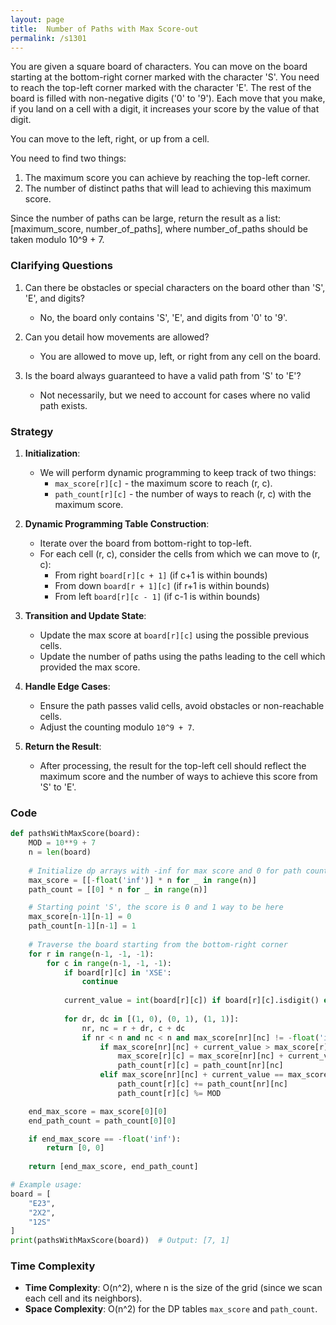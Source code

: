 ```yaml
---
layout: page
title:  Number of Paths with Max Score-out
permalink: /s1301
---
```


You are given a square board of characters. You can move on the board starting at the bottom-right corner marked with the character 'S'. You need to reach the top-left corner marked with the character 'E'. The rest of the board is filled with non-negative digits ('0' to '9'). Each move that you make, if you land on a cell with a digit, it increases your score by the value of that digit.

You can move to the left, right, or up from a cell.

You need to find two things:

1. The maximum score you can achieve by reaching the top-left corner.
2. The number of distinct paths that will lead to achieving this maximum score.

Since the number of paths can be large, return the result as a list: [maximum_score, number_of_paths], where number_of_paths should be taken modulo 10^9 + 7.

### Clarifying Questions

1. Can there be obstacles or special characters on the board other than 'S', 'E', and digits?
   - No, the board only contains 'S', 'E', and digits from '0' to '9'.

2. Can you detail how movements are allowed?
   - You are allowed to move up, left, or right from any cell on the board.

3. Is the board always guaranteed to have a valid path from 'S' to 'E'?
   - Not necessarily, but we need to account for cases where no valid path exists.

### Strategy

1. **Initialization**:
   - We will perform dynamic programming to keep track of two things:
     - `max_score[r][c]` - the maximum score to reach (r, c).
     - `path_count[r][c]` - the number of ways to reach (r, c) with the maximum score.

2. **Dynamic Programming Table Construction**:
   - Iterate over the board from bottom-right to top-left.
   - For each cell (r, c), consider the cells from which we can move to (r, c):
     - From right `board[r][c + 1]` (if c+1 is within bounds)
     - From down `board[r + 1][c]` (if r+1 is within bounds)
     - From left `board[r][c - 1]` (if c-1 is within bounds)

3. **Transition and Update State**:
   - Update the max score at `board[r][c]` using the possible previous cells.
   - Update the number of paths using the paths leading to the cell which provided the max score.

4. **Handle Edge Cases**:
   - Ensure the path passes valid cells, avoid obstacles or non-reachable cells.
   - Adjust the counting modulo `10^9 + 7`.

5. **Return the Result**:
   - After processing, the result for the top-left cell should reflect the maximum score and the number of ways to achieve this score from 'S' to 'E'.

### Code

```python
def pathsWithMaxScore(board):
    MOD = 10**9 + 7
    n = len(board)
    
    # Initialize dp arrays with -inf for max score and 0 for path count
    max_score = [[-float('inf')] * n for _ in range(n)]
    path_count = [[0] * n for _ in range(n)]

    # Starting point 'S', the score is 0 and 1 way to be here
    max_score[n-1][n-1] = 0
    path_count[n-1][n-1] = 1
    
    # Traverse the board starting from the bottom-right corner
    for r in range(n-1, -1, -1):
        for c in range(n-1, -1, -1):
            if board[r][c] in 'XSE':
                continue
            
            current_value = int(board[r][c]) if board[r][c].isdigit() else 0
            
            for dr, dc in [(1, 0), (0, 1), (1, 1)]:
                nr, nc = r + dr, c + dc
                if nr < n and nc < n and max_score[nr][nc] != -float('inf'):
                    if max_score[nr][nc] + current_value > max_score[r][c]:
                        max_score[r][c] = max_score[nr][nc] + current_value
                        path_count[r][c] = path_count[nr][nc]
                    elif max_score[nr][nc] + current_value == max_score[r][c]:
                        path_count[r][c] += path_count[nr][nc]
                        path_count[r][c] %= MOD

    end_max_score = max_score[0][0]
    end_path_count = path_count[0][0]

    if end_max_score == -float('inf'):
        return [0, 0]
    
    return [end_max_score, end_path_count]

# Example usage:
board = [
    "E23",
    "2X2",
    "12S"
]
print(pathsWithMaxScore(board))  # Output: [7, 1]
```

### Time Complexity
- **Time Complexity**: O(n^2), where n is the size of the grid (since we scan each cell and its neighbors).
- **Space Complexity**: O(n^2) for the DP tables `max_score` and `path_count`.